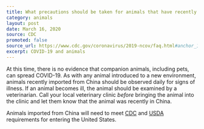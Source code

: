 ```yaml
---
title: What precautions should be taken for animals that have recently been imported (for example, by shelters, rescue groups, or as personal pets) from China?
category: animals
layout: post
date: March 16, 2020
source: CDC
promoted: false
source_url: https://www.cdc.gov/coronavirus/2019-ncov/faq.html#anchor_1584390773118
excerpt: COVID-19 and animals
---
```


At this time, there is no evidence that companion animals, including pets, can spread COVID-19. As with any animal introduced to a new environment, animals recently imported from China should be observed daily for signs of illness. If an animal becomes ill, the animal should be examined by a veterinarian. Call your local veterinary clinic <em>before</em> bringing the animal into the clinic and let them know that the animal was recently in China.

Animals imported from China will need to meet <a href="https://www.cdc.gov/importation/bringing-an-animal-into-the-united-states/index.html">CDC</a> and <a href="https://www.aphis.usda.gov/aphis/ourfocus/animalhealth/animal-and-animal-product-import-information/live-animal-imports/import-live-animals">USDA</a> requirements for entering the United States. 